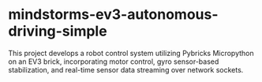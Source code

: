 # mindstorms-ev3-autonomous-driving-simple
This project develops a robot control system utilizing Pybricks Micropython on an EV3 brick, incorporating motor control, gyro sensor-based stabilization, and real-time sensor data streaming over network sockets.
